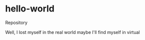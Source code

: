 # hello-world

Repository

Well, I lost myself in the real world 
maybe I'll find myself in virtual 

